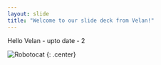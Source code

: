 ```yaml
---
layout: slide
title: "Welcome to our slide deck from Velan!"
---
```


 Hello Velan - upto date - 2

![Robotocat](https://octodex.github.com/images/Robotocat.png)
{: .center}
